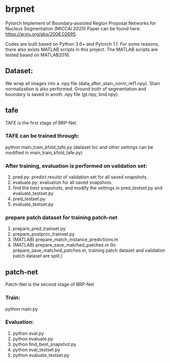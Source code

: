 # brpnet
Pytorch Implement of Boundary-assisted Region Proposal Networks for Nucleus Segmentation (MICCAI 2020)
Paper can be found here: https://arxiv.org/abs/2006.02695.

Codes are built based on Python 3.6+ and Pytorch 1.1. 
For some reasons, there also exists MATLAB scripts in this project. The MATLAB scripts are tested based on MATLAB2016.

## Dataset:
We wrap all images into a .npy file (data_after_stain_norm_ref1.npy). Stain normalization is also performed.
Ground truth of segmentation and boundary is saved in anoth .npy file (gt.npy, bnd.npy).

## tafe
TAFE is the first stage of BRP-Net. 

### TAFE can be trained through:
python main_train_kfold_tafe.py 
(dataset loc and other settings can be modified in main_train_kfold_tafe.py)

### After training, evaluation is performed on validation set:
1) pred.py: predict resulst of validation set for all saved snapshots.
2) evaluate.py: evaluation for all saved snapshots.
3) find the best snapshots, and modify the settings in pred_testset.py and evaluate_testset.py
4) pred_testset.py
5) evaluate_testset.py

### prepare patch dataset for training patch-net
1) prepare_pred_trainset.py 
2) prepare_postproc_trainset.py
3) (MATLAB) prepare_match_instance_predictions.m
4) (MATLAB) prepare_save_matched_patches.m
(In prepare_save_matched_patches.m, training patch dataset and validation patch dataset are split.)

## patch-net
Patch-Net is the second stage of BRP-Net

### Train:
python main.py

### Evaluation:
1) python eval.py
2) python evaluate.py
3) python find_best_snapshot.py
4) python eval_testset.py
5) python evaluate_testset.py


